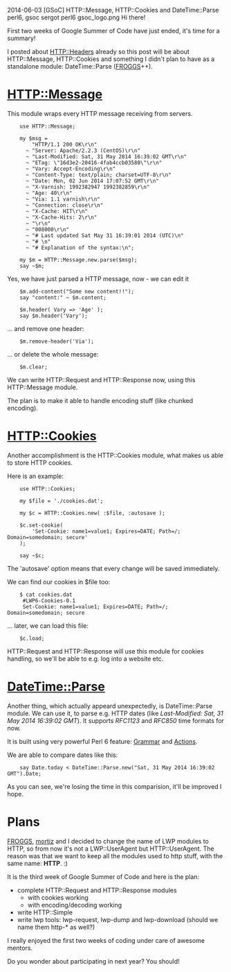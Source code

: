 2014-06-03
[GSoC] HTTP::Message, HTTP::Cookies and DateTime::Parse
perl6, gsoc
sergot
perl6
gsoc_logo.png
Hi there!

First two weeks of Google Summer of Code have just ended, it's time for a summary!

I posted about [HTTP::Headers](http://filip.sergot.pl/en/blog/perl6/gsoc_http::headers/) already so this post will be about HTTP::Message, HTTP::Cookies and something I didn't plan to have as a standalone module: DateTime::Parse ([FROGGS](http://usev5.wordpress.com/)++).

[HTTP::Message](https://github.com/sergot/http-message)
===============

This module wraps every HTTP message receiving from servers. 

        use HTTP::Message;

        my $msg =
            "HTTP/1.1 200 OK\r\n"
          ~ "Server: Apache/2.2.3 (CentOS)\r\n"
          ~ "Last-Modified: Sat, 31 May 2014 16:39:02 GMT\r\n"
          ~ "ETag: \"16d3e2-20416-4fab4ccb03580\"\r\n"
          ~ "Vary: Accept-Encoding\r\n"
          ~ "Content-Type: text/plain; charset=UTF-8\r\n"
          ~ "Date: Mon, 02 Jun 2014 17:07:52 GMT\r\n"
          ~ "X-Varnish: 1992382947 1992382859\r\n"
          ~ "Age: 40\r\n"
          ~ "Via: 1.1 varnish\r\n"
          ~ "Connection: close\r\n"
          ~ "X-Cache: HIT\r\n"
          ~ "X-Cache-Hits: 2\r\n"
          ~ "\r\n"
          ~ "008000\r\n"
          ~ "# Last updated Sat May 31 16:39:01 2014 (UTC)\n"
          ~ "# \n"
          ~ "# Explanation of the syntax:\n";

        my $m = HTTP::Message.new.parse($msg);
        say ~$m;

Yes, we have just parsed a HTTP message, now - we can edit it

        $m.add-content("Some new content!!");
        say "content:" ~ $m.content;

        $m.header( Vary => 'Age' );
        say $m.header('Vary');

... and remove one header:

        $m.remove-header('Via');

... or delete the whole message:

        $m.clear;

We can write HTTP::Request and HTTP::Response now, using this HTTP::Message module.

The plan is to make it able to handle encoding stuff (like chunked encoding).


[HTTP::Cookies](https://github.com/sergot/http-cookies)
===============

Another accomplishment is the HTTP::Cookies module, what makes us able to store HTTP cookies.

Here is an example:

        use HTTP::Cookies;

        my $file = './cookies.dat';

        my $c = HTTP::Cookies.new( :$file, :autosave );

        $c.set-cookie(
            'Set-Cookie: name1=value1; Expires=DATE; Path=/; Domain=somedomain; secure'
        );

        say ~$c;

The 'autosave' option means that every change will be saved immediately.

We can find our cookies in $file too:

        $ cat cookies.dat 
         #LWP6-Cookies-0.1
         Set-Cookie: name1=value1; Expires=DATE; Path=/; Domain=somedomain; secure

... later, we can load this file:

        $c.load;

HTTP::Request and HTTP::Response will use this module for cookies handling, so we'll be able to e.g. log into a website etc.

[DateTime::Parse](https://github.com/sergot/datetime-parse)
===============

Another thing, which actually appeard unexpectedly, is DateTime::Parse module. We can use it, to parse e.g. HTTP dates (like *Last-Modified: Sat, 31 May 2014 16:39:02 GMT*). It supports *RFC1123* and *RFC850* time formats for now.

It is built using very powerful Perl 6 feature: [Grammar](https://github.com/sergot/datetime-parse/blob/master/lib/DateTime/Parse/Grammar.pm6) and [Actions](https://github.com/sergot/datetime-parse/blob/master/lib/DateTime/Parse/Actions.pm6).

We are able to compare dates like this:

        say Date.today < DateTime::Parse.new("Sat, 31 May 2014 16:39:02 GMT").Date;

As you can see, we're losing the time in this comparision, it'll be improved I hope.

Plans
===============

[FROGGS](http://usev5.wordpress.com/), [mortiz](http://perlgeek.de/) and I decided to change the name of LWP modules to HTTP, so from now it's not a LWP::UserAgent but HTTP::UserAgent. The reason was that we want to keep all the modules used to http stuff, with the same name: **HTTP**. :) 

It is the third week of Google Summer of Code and here is the plan:

- complete HTTP::Request and HTTP::Response modules
    - with cookies working
    - with encoding/decoding working
- write HTTP::Simple
- write lwp tools: lwp-request, lwp-dump and lwp-download (should we name them http-* as well?)

I really enjoyed the first two weeks of coding under care of awesome mentors.

Do you wonder about participating in next year? You should!



